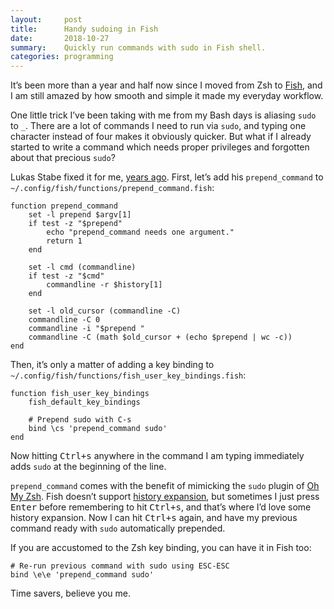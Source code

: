 ```yaml
---
layout:     post
title:      Handy sudoing in Fish
date:       2018-10-27
summary:    Quickly run commands with sudo in Fish shell.
categories: programming
---
```


It’s been more than a year and half now since I moved from Zsh to
[Fish](https://fishshell.com/), and I am still amazed by how smooth and simple
it made my everyday workflow.

One little trick I’ve been taking with me from my Bash days is aliasing `sudo`
to `_`. There are a lot of commands I need to run via `sudo`, and typing one
character instead of four makes it obviously quicker. But what if I already
started to write a command which needs proper privileges and forgotten about
that precious `sudo`?

Lukas Stabe fixed it for me, [years
ago](https://github.com/fish-shell/fish-shell/issues/288#issuecomment-158704275).
First, let’s add his `prepend_command` to
`~/.config/fish/functions/prepend_command.fish`:

``` fish
function prepend_command
    set -l prepend $argv[1]
    if test -z "$prepend"
        echo "prepend_command needs one argument."
        return 1
    end

    set -l cmd (commandline)
    if test -z "$cmd"
        commandline -r $history[1]
    end

    set -l old_cursor (commandline -C)
    commandline -C 0
    commandline -i "$prepend "
    commandline -C (math $old_cursor + (echo $prepend | wc -c))
end
```

Then, it’s only a matter of adding a key binding to
`~/.config/fish/functions/fish_user_key_bindings.fish`:

``` fish
function fish_user_key_bindings
    fish_default_key_bindings

    # Prepend sudo with C-s
    bind \cs 'prepend_command sudo'
end
```

Now hitting <kbd>Ctrl+s</kbd> anywhere in the command I am typing immediately
adds `sudo` at the beginning of the line.

`prepend_command` comes with the benefit of mimicking the `sudo` plugin of [Oh
My
Zsh](https://github.com/robbyrussell/oh-my-zsh/blob/master/plugins/sudo/sudo.plugin.zsh).
Fish doesn’t support [history
expansion](https://fishshell.com/docs/current/faq.html#faq-history), but
sometimes I just press <kbd>Enter</kbd> before remembering to hit
<kbd>Ctrl+s</kbd>, and that’s where I’d love some history expansion. Now I can
hit <kbd>Ctrl+s</kbd> again, and have my previous command ready with `sudo`
automatically prepended.

If you are accustomed to the Zsh key binding, you can have it in Fish too:

``` fish
# Re-run previous command with sudo using ESC-ESC
bind \e\e 'prepend_command sudo'
```

Time savers, believe you me.

